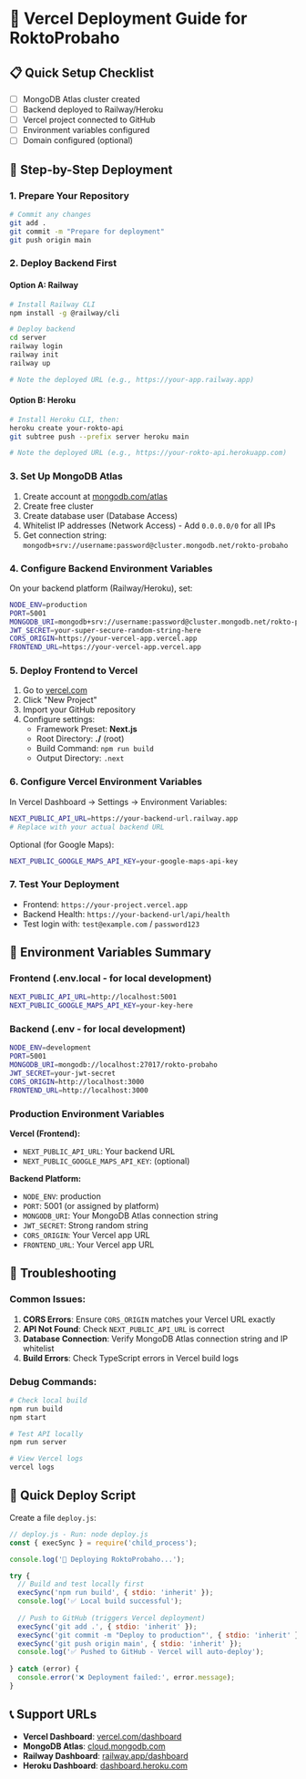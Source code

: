 # 🚀 Vercel Deployment Guide for RoktoProbaho

## 📋 Quick Setup Checklist

- [ ] MongoDB Atlas cluster created
- [ ] Backend deployed to Railway/Heroku
- [ ] Vercel project connected to GitHub
- [ ] Environment variables configured
- [ ] Domain configured (optional)

## 🔄 Step-by-Step Deployment

### 1. **Prepare Your Repository**
```bash
# Commit any changes
git add .
git commit -m "Prepare for deployment"
git push origin main
```

### 2. **Deploy Backend First**

#### Option A: Railway
```bash
# Install Railway CLI
npm install -g @railway/cli

# Deploy backend
cd server
railway login
railway init
railway up

# Note the deployed URL (e.g., https://your-app.railway.app)
```

#### Option B: Heroku
```bash
# Install Heroku CLI, then:
heroku create your-rokto-api
git subtree push --prefix server heroku main

# Note the deployed URL (e.g., https://your-rokto-api.herokuapp.com)
```

### 3. **Set Up MongoDB Atlas**
1. Create account at [mongodb.com/atlas](https://mongodb.com/atlas)
2. Create free cluster
3. Create database user (Database Access)
4. Whitelist IP addresses (Network Access) - Add `0.0.0.0/0` for all IPs
5. Get connection string: `mongodb+srv://username:password@cluster.mongodb.net/rokto-probaho`

### 4. **Configure Backend Environment Variables**
On your backend platform (Railway/Heroku), set:
```bash
NODE_ENV=production
PORT=5001
MONGODB_URI=mongodb+srv://username:password@cluster.mongodb.net/rokto-probaho
JWT_SECRET=your-super-secure-random-string-here
CORS_ORIGIN=https://your-vercel-app.vercel.app
FRONTEND_URL=https://your-vercel-app.vercel.app
```

### 5. **Deploy Frontend to Vercel**
1. Go to [vercel.com](https://vercel.com)
2. Click "New Project"
3. Import your GitHub repository
4. Configure settings:
   - Framework Preset: **Next.js**
   - Root Directory: **./** (root)
   - Build Command: `npm run build`
   - Output Directory: `.next`

### 6. **Configure Vercel Environment Variables**
In Vercel Dashboard → Settings → Environment Variables:
```bash
NEXT_PUBLIC_API_URL=https://your-backend-url.railway.app
# Replace with your actual backend URL
```

Optional (for Google Maps):
```bash
NEXT_PUBLIC_GOOGLE_MAPS_API_KEY=your-google-maps-api-key
```

### 7. **Test Your Deployment**
- Frontend: `https://your-project.vercel.app`
- Backend Health: `https://your-backend-url/api/health`
- Test login with: `test@example.com` / `password123`

## 🔧 Environment Variables Summary

### Frontend (.env.local - for local development)
```bash
NEXT_PUBLIC_API_URL=http://localhost:5001
NEXT_PUBLIC_GOOGLE_MAPS_API_KEY=your-key-here
```

### Backend (.env - for local development)
```bash
NODE_ENV=development
PORT=5001
MONGODB_URI=mongodb://localhost:27017/rokto-probaho
JWT_SECRET=your-jwt-secret
CORS_ORIGIN=http://localhost:3000
FRONTEND_URL=http://localhost:3000
```

### Production Environment Variables
**Vercel (Frontend):**
- `NEXT_PUBLIC_API_URL`: Your backend URL
- `NEXT_PUBLIC_GOOGLE_MAPS_API_KEY`: (optional)

**Backend Platform:**
- `NODE_ENV`: production
- `PORT`: 5001 (or assigned by platform)
- `MONGODB_URI`: Your MongoDB Atlas connection string
- `JWT_SECRET`: Strong random string
- `CORS_ORIGIN`: Your Vercel app URL
- `FRONTEND_URL`: Your Vercel app URL

## 🐛 Troubleshooting

### Common Issues:
1. **CORS Errors**: Ensure `CORS_ORIGIN` matches your Vercel URL exactly
2. **API Not Found**: Check `NEXT_PUBLIC_API_URL` is correct
3. **Database Connection**: Verify MongoDB Atlas connection string and IP whitelist
4. **Build Errors**: Check TypeScript errors in Vercel build logs

### Debug Commands:
```bash
# Check local build
npm run build
npm start

# Test API locally
npm run server

# View Vercel logs
vercel logs
```

## 🚀 Quick Deploy Script
Create a file `deploy.js`:
```javascript
// deploy.js - Run: node deploy.js
const { execSync } = require('child_process');

console.log('🚀 Deploying RoktoProbaho...');

try {
  // Build and test locally first
  execSync('npm run build', { stdio: 'inherit' });
  console.log('✅ Local build successful');
  
  // Push to GitHub (triggers Vercel deployment)
  execSync('git add .', { stdio: 'inherit' });
  execSync('git commit -m "Deploy to production"', { stdio: 'inherit' });
  execSync('git push origin main', { stdio: 'inherit' });
  console.log('✅ Pushed to GitHub - Vercel will auto-deploy');
  
} catch (error) {
  console.error('❌ Deployment failed:', error.message);
}
```

## 📞 Support URLs
- **Vercel Dashboard**: [vercel.com/dashboard](https://vercel.com/dashboard)
- **MongoDB Atlas**: [cloud.mongodb.com](https://cloud.mongodb.com)
- **Railway Dashboard**: [railway.app/dashboard](https://railway.app/dashboard)
- **Heroku Dashboard**: [dashboard.heroku.com](https://dashboard.heroku.com)
